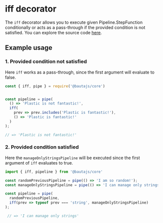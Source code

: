 # iff decorator

The `iff` decorator allows you to execute given Pipeline.StepFunction conditionally or acts as a pass-through if the provided condition is not satisfied. You can explore the source code [here](https://github.axa.com/Digital/bauta-nodejs/blob/master/packages/bautajs-core/src/decorators/iff.ts).

## Example usage

### 1. Provided condition not satisfied

Here `iff` works as a pass-through, since the first argument will evaluate to false.

```javascript
const { iff, pipe } = require('@bautajs/core')


const pipeline = pipe(
  () => 'Plastic is not fantastic!',
  iff(
    prev => prev.includes('Plastic is fantastic!'),
    () => 'Plastic is fantastic!'
  )
);

// => 'Plastic is not fantastic!'

```

### 2. Provided condition satisfied

Here the `manageOnlyStringsPipeline` will be executed since the first argument of `iff` evaluates to true.

```javascript
import { iff, pipeline } from '@bautajs/core'

const randomPreviousPipeline = pipe(() => 'I am so random!');
const manageOnlyStringsPipeline = pipe(() => 'I can manage only strings');

const pipeline = pipe(
  randomPreviousPipeline,
  iff(prev => typeof prev === 'string', manageOnlyStringsPipeline)
);

 // => 'I can manage only strings'
```
